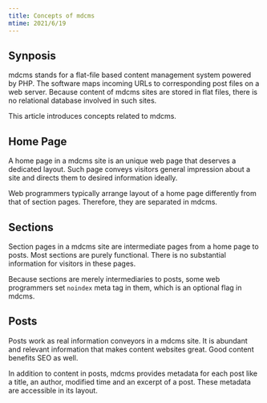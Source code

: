 ```yaml
---
title: Concepts of mdcms
mtime: 2021/6/19
---
```


## Synposis

mdcms stands for a flat-file based content management system powered by PHP. The software maps incoming URLs to corresponding post files on a web server. Because content of mdcms sites are stored in flat files, there is no relational database involved in such sites.

This article introduces concepts related to mdcms.

## Home Page

A home page in a mdcms site is an unique web page that deserves a dedicated layout. Such page conveys visitors general impression about a site and directs them to desired information ideally.

Web programmers typically arrange layout of a home page differently from that of section pages. Therefore, they are separated in mdcms.

## Sections

Section pages in a mdcms site are intermediate pages from a home page to posts. Most sections are purely functional. There is no substantial information for visitors in these pages.

Because sections are merely intermediaries to posts, some web programmers set `noindex` meta tag in them, which is an optional flag in mdcms.

## Posts

Posts work as real information conveyors in a mdcms site. It is abundant and relevant information that makes content websites great. Good content benefits SEO as well.

In addition to content in posts, mdcms provides metadata for each post like a title, an author, modified time and an excerpt of a post. These metadata are accessible in its layout.
